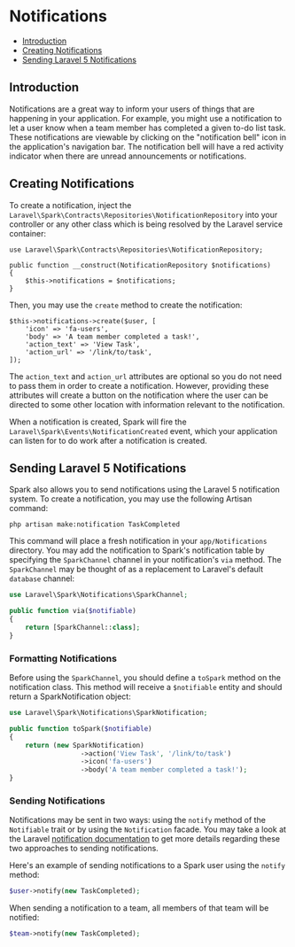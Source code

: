 # Notifications

- [Introduction](#introduction)
- [Creating Notifications](#creating-notifications)
- [Sending Laravel 5 Notifications](#sending-laravel-5-notifications)

<a name="introduction"></a>
## Introduction

Notifications are a great way to inform your users of things that are happening in your application. For example, you might use a notification to let a user know when a team member has completed a given to-do list task. These notifications are viewable by clicking on the "notification bell" icon in the application's navigation bar. The notification bell will have a red activity indicator when there are unread announcements or notifications.

<a name="creating-notifications"></a>
## Creating Notifications

To create a notification, inject the `Laravel\Spark\Contracts\Repositories\NotificationRepository` into your controller or any other class which is being resolved by the Laravel service container:

    use Laravel\Spark\Contracts\Repositories\NotificationRepository;

    public function __construct(NotificationRepository $notifications)
    {
        $this->notifications = $notifications;
    }

Then, you may use the `create` method to create the notification:

    $this->notifications->create($user, [
        'icon' => 'fa-users',
        'body' => 'A team member completed a task!',
        'action_text' => 'View Task',
        'action_url' => '/link/to/task',
    ]);

The `action_text` and `action_url` attributes are optional so you do not need to pass them in order to create a notification. However, providing these attributes will create a button on the notification where the user can be directed to some other location with information relevant to the notification.

When a notification is created, Spark will fire the `Laravel\Spark\Events\NotificationCreated` event, which your application can listen for to do work after a notification is created.

<a name="sending-laravel-53-notifications"></a>
## Sending Laravel 5 Notifications

Spark also allows you to send notifications using the Laravel 5 notification system. To create a notification, you may use the following Artisan command:

```
php artisan make:notification TaskCompleted
```

This command will place a fresh notification in your `app/Notifications` directory. You may add the notification to Spark's notification table by specifying the `SparkChannel` channel in your notification's `via` method. The `SparkChannel` may be thought of as a replacement to Laravel's default `database` channel:

```php
use Laravel\Spark\Notifications\SparkChannel;

public function via($notifiable)
{
    return [SparkChannel::class];
}
```

### Formatting Notifications

Before using the `SparkChannel`, you should define a `toSpark` method on the notification class. This method will receive a `$notifiable` entity and should return a SparkNotification object:

```php
use Laravel\Spark\Notifications\SparkNotification;

public function toSpark($notifiable)
{
    return (new SparkNotification)
                  ->action('View Task', '/link/to/task')
                  ->icon('fa-users')
                  ->body('A team member completed a task!');
}
```

### Sending Notifications

Notifications may be sent in two ways: using the `notify` method of the `Notifiable` trait or by using the `Notification` facade. You may take a look at the Laravel [notification documentation](https://laravel.com/docs/5.3/notifications#sending-notifications) to get more details regarding these two approaches to sending notifications.

Here's an example of sending notifications to a Spark user using the `notify` method:

```php
$user->notify(new TaskCompleted);
```

When sending a notification to a team, all members of that team will be notified:

```php
$team->notify(new TaskCompleted);
```
